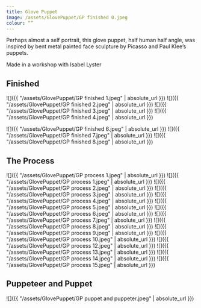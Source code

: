 ```yaml
---
title: Glove Puppet
image: /assets/GlovePuppet/GP finished 0.jpeg
colour: “”
---
```


Perhaps almost a self portrait, this glove puppet, half human half angle, was inspired by bent metal painted face sculpture by Picasso and Paul Klee’s puppets.

Made in a workshop with Isabel Lyster

## Finished

![]({{ "/assets/GlovePuppet/GP finished 1.jpeg" | absolute_url }})
![]({{ "/assets/GlovePuppet/GP finished 2.jpeg" | absolute_url }})
![]({{ "/assets/GlovePuppet/GP finished 3.jpeg" | absolute_url }})
![]({{ "/assets/GlovePuppet/GP finished 4.jpeg" | absolute_url }})

<!-- ![]({{ "/assets/GlovePuppet/GP finished 5.jpeg" | absolute_url }}) -->

![]({{ "/assets/GlovePuppet/GP finished 6.jpeg" | absolute_url }})
![]({{ "/assets/GlovePuppet/GP finished 7.jpeg" | absolute_url }})
![]({{ "/assets/GlovePuppet/GP finished 8.jpeg" | absolute_url }})

## The Process

![]({{ "/assets/GlovePuppet/GP process 1.jpeg" | absolute_url }})
![]({{ "/assets/GlovePuppet/GP process 1.jpeg" | absolute_url }})
![]({{ "/assets/GlovePuppet/GP process 2.jpeg" | absolute_url }})
![]({{ "/assets/GlovePuppet/GP process 3.jpeg" | absolute_url }})
![]({{ "/assets/GlovePuppet/GP process 4.jpeg" | absolute_url }})
![]({{ "/assets/GlovePuppet/GP process 5.jpeg" | absolute_url }})
![]({{ "/assets/GlovePuppet/GP process 6.jpeg" | absolute_url }})
![]({{ "/assets/GlovePuppet/GP process 7.jpeg" | absolute_url }})
![]({{ "/assets/GlovePuppet/GP process 8.jpeg" | absolute_url }})
![]({{ "/assets/GlovePuppet/GP process 9.jpeg" | absolute_url }})
![]({{ "/assets/GlovePuppet/GP process 10.jpeg" | absolute_url }})
![]({{ "/assets/GlovePuppet/GP process 12.jpeg" | absolute_url }})
![]({{ "/assets/GlovePuppet/GP process 13.jpeg" | absolute_url }})
![]({{ "/assets/GlovePuppet/GP process 14.jpeg" | absolute_url }})
![]({{ "/assets/GlovePuppet/GP process 15.jpeg" | absolute_url }})

## Puppeteer and Puppet

![]({{ "/assets/GlovePuppet/GP puppet and puppeter.jpeg" | absolute_url }})
